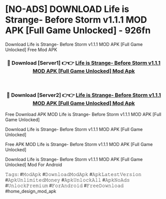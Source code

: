 # [NO-ADS] DOWNLOAD Life is Strange- Before Storm v1.1.1 MOD APK [Full Game Unlocked] - 926fn
Download Life is Strange- Before Storm v1.1.1 MOD APK [Full Game Unlocked] Free Mod APK

<div align="center">
<h3>🔴 Download [Server1] 👉👉 <a href="https://apk-comot.site?title=Life_is_Strange-_Before_Storm_v1.1.1_MOD_APK_[Full_Game_Unlocked]">Life is Strange- Before Storm v1.1.1 MOD APK [Full Game Unlocked] Mod Apk</a></h3><br>

<h3>🔴 Download [Server2] 👉👉 <a href="https://apk-comot.site?title=Life_is_Strange-_Before_Storm_v1.1.1_MOD_APK_[Full_Game_Unlocked]">Life is Strange- Before Storm v1.1.1 MOD APK [Full Game Unlocked] Mod Apk</a></h3>
</div>


Free Download APK MOD Life is Strange- Before Storm v1.1.1 MOD APK [Full Game Unlocked]

Download Life is Strange- Before Storm v1.1.1 MOD APK [Full Game Unlocked] 

Free APK MOD Life is Strange- Before Storm v1.1.1 MOD APK [Full Game Unlocked] 

Download Life is Strange- Before Storm v1.1.1 MOD APK [Full Game Unlocked] Mod For Android

𝚃𝚊𝚐𝚜: #𝙼𝚘𝚍𝙰𝚙𝚔 #𝙳𝚘𝚠𝚗𝚕𝚘𝚊𝚍𝙼𝚘𝚍𝙰𝚙𝚔 #𝙰𝚙𝚔𝙻𝚊𝚝𝚎𝚜𝚝𝚅𝚎𝚛𝚜𝚒𝚘𝚗 #𝙰𝚙𝚔𝚄𝚗𝚕𝚒𝚖𝚒𝚝𝚎𝚍𝙼𝚘𝚗𝚎𝚢 #𝙰𝚙𝚔𝚄𝚗𝚕𝚘𝚌𝚔𝙰𝚕𝚕 #𝙰𝚙𝚔𝙽𝚘𝙰𝚍𝚜 #𝚄𝚗𝚕𝚘𝚌𝚔𝙿𝚛𝚎𝚖𝚒𝚞𝚖 #𝙵𝚘𝚛𝙰𝚗𝚍𝚛𝚘𝚒𝚍 #𝙵𝚛𝚎𝚎𝙳𝚘𝚠𝚗𝚕𝚘𝚊𝚍 #home_design_mod_apk